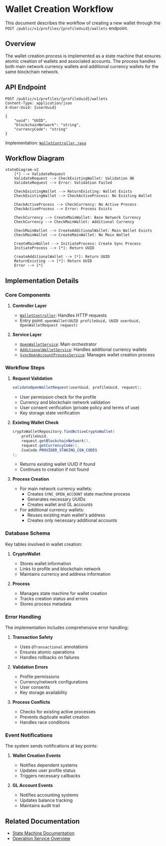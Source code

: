 # Wallet Creation Workflow

This document describes the workflow of creating a new wallet through the `POST /public/v1/profiles/{profileUuid}/wallets` endpoint.

## Overview

The wallet creation process is implemented as a state machine that ensures atomic creation of wallets and associated accounts. The process handles both main network currency wallets and additional currency wallets for the same blockchain network.

## API Endpoint

```http
POST /public/v1/profiles/{profileUuid}/wallets
Content-Type: application/json
X-User-Uuid: {userUuid}

{
    "uuid": "UUID",
    "blockchainNetwork": "string",
    "currencyCode": "string"
}
```

Implementation: [`WalletController.java`](../operation-app/src/main/java/com/saptain/operation/app/controller/WalletController.java)

## Workflow Diagram

```mermaid
stateDiagram-v2
    [*] --> ValidateRequest
    ValidateRequest --> CheckExistingWallet: Validation OK
    ValidateRequest --> Error: Validation Failed
    
    CheckExistingWallet --> ReturnExisting: Wallet Exists
    CheckExistingWallet --> CheckActiveProcess: No Existing Wallet
    
    CheckActiveProcess --> CheckCurrency: No Active Process
    CheckActiveProcess --> Error: Process Exists
    
    CheckCurrency --> CreateMainWallet: Base Network Currency
    CheckCurrency --> CheckMainWallet: Additional Currency
    
    CheckMainWallet --> CreateAdditionalWallet: Main Wallet Exists
    CheckMainWallet --> CreateMainWallet: No Main Wallet
    
    CreateMainWallet --> InitiateProcess: Create Sync Process
    InitiateProcess --> [*]: Return UUID
    
    CreateAdditionalWallet --> [*]: Return UUID
    ReturnExisting --> [*]: Return UUID
    Error --> [*]
```

## Implementation Details
    
### Core Components

1. **Controller Layer**
   - [`WalletController`](../operation-app/src/main/java/com/saptain/operation/app/controller/WalletController.java): Handles HTTP requests
   - Entry point: `openWallet(UUID profileUuid, UUID userUuid, OpenWalletRequest request)`

2. **Service Layer**
   - [`OpenWalletService`](../operation-app/src/main/java/com/saptain/operation/app/service/wallet/OpenWalletService.java): Main orchestrator
   - [`AdditionalWalletService`](../operation-app/src/main/java/com/saptain/operation/app/service/wallet/AdditionalWalletService.java): Handles additional currency wallets
   - [`SyncOpenAccountProcessService`](../operation-app/src/main/java/com/saptain/operation/app/service/wallet/SyncOpenAccountProcessService.java): Manages wallet creation process

### Workflow Steps

1. **Request Validation**
   ```java
   validateOpenWalletRequest(userUuid, profileUuid, request);
   ```
   - User permission check for the profile
   - Currency and blockchain network validation
   - User consent verification (private policy and terms of use)
   - Key storage state verification

2. **Existing Wallet Check**
   ```java
   cryptoWalletRepository.findActiveCryptoWallet(
       profileUuid,
       request.getBlockchainNetwork(),
       request.getCurrencyCode(),
       CoaCode.PROVIDER_STAKING_COA_CODES
   );
   ```
   - Returns existing wallet UUID if found
   - Continues to creation if not found

3. **Process Creation**
   - For main network currency wallets:
     - Creates `SYNC_OPEN_ACCOUNT` state machine process
     - Generates necessary UUIDs
     - Creates wallet and GL accounts
   - For additional currency wallets:
     - Reuses existing main wallet's address
     - Creates only necessary additional accounts

### Database Schema

Key tables involved in wallet creation:

1. **CryptoWallet**
   - Stores wallet information
   - Links to profile and blockchain network
   - Maintains currency and address information

2. **Process**
   - Manages state machine for wallet creation
   - Tracks creation status and errors
   - Stores process metadata

### Error Handling

The implementation includes comprehensive error handling:

1. **Transaction Safety**
   - Uses `@Transactional` annotations
   - Ensures atomic operations
   - Handles rollbacks on failures

2. **Validation Errors**
   - Profile permissions
   - Currency/network configurations
   - User consents
   - Key storage availability

3. **Process Conflicts**
   - Checks for existing active processes
   - Prevents duplicate wallet creation
   - Handles race conditions

### Event Notifications

The system sends notifications at key points:

1. **Wallet Creation Events**
   - Notifies dependent systems
   - Updates user profile status
   - Triggers necessary callbacks

2. **GL Account Events**
   - Notifies accounting systems
   - Updates balance tracking
   - Maintains audit trail

## Related Documentation

- [State Machine Documentation](state-machine)
- [Operation Service Overview](home) 